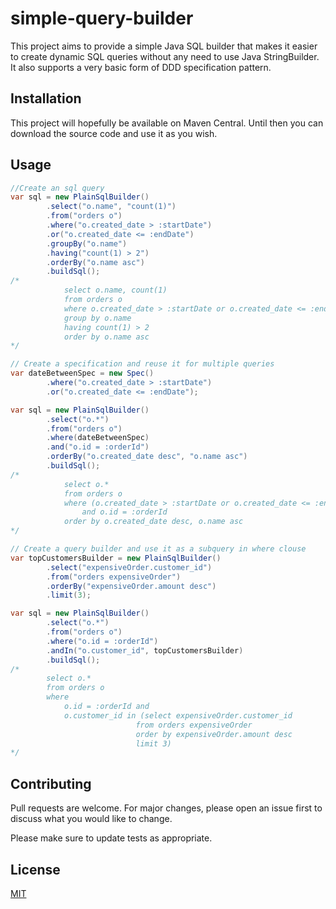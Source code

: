 # simple-query-builder

This project aims to provide a simple Java SQL builder that makes it easier to create dynamic SQL queries without any need to use Java StringBuilder. It also supports a very basic form of DDD specification pattern.

## Installation

This project will hopefully be available on Maven Central. Until then you can download the source code and use it as you wish.

## Usage

```java
//Create an sql query
var sql = new PlainSqlBuilder()
        .select("o.name", "count(1)")
        .from("orders o")
        .where("o.created_date > :startDate")
        .or("o.created_date <= :endDate")
        .groupBy("o.name")
        .having("count(1) > 2")
        .orderBy("o.name asc")
        .buildSql();
/*
            select o.name, count(1) 
            from orders o 
            where o.created_date > :startDate or o.created_date <= :endDate 
            group by o.name 
            having count(1) > 2 
            order by o.name asc
*/

// Create a specification and reuse it for multiple queries
var dateBetweenSpec = new Spec()
        .where("o.created_date > :startDate")
        .or("o.created_date <= :endDate");

var sql = new PlainSqlBuilder()
        .select("o.*")
        .from("orders o")
        .where(dateBetweenSpec)
        .and("o.id = :orderId")
        .orderBy("o.created_date desc", "o.name asc")
        .buildSql();
/*
            select o.* 
            from orders o 
            where (o.created_date > :startDate or o.created_date <= :endDate) 
                and o.id = :orderId 
            order by o.created_date desc, o.name asc
*/

// Create a query builder and use it as a subquery in where clouse
var topCustomersBuilder = new PlainSqlBuilder()
        .select("expensiveOrder.customer_id")
        .from("orders expensiveOrder")
        .orderBy("expensiveOrder.amount desc")
        .limit(3);

var sql = new PlainSqlBuilder()
        .select("o.*")
        .from("orders o")
        .where("o.id = :orderId")
        .andIn("o.customer_id", topCustomersBuilder)
        .buildSql();
/*
        select o.* 
        from orders o 
        where 
            o.id = :orderId and 
            o.customer_id in (select expensiveOrder.customer_id 
                            from orders expensiveOrder 
                            order by expensiveOrder.amount desc 
                            limit 3)
*/
```

## Contributing

Pull requests are welcome. For major changes, please open an issue first
to discuss what you would like to change.

Please make sure to update tests as appropriate.


## License

[MIT](https://choosealicense.com/licenses/mit/)
